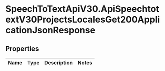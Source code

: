 # SpeechToTextApiV30.ApiSpeechtotextV30ProjectsLocalesGet200ApplicationJsonResponse

## Properties
Name | Type | Description | Notes
------------ | ------------- | ------------- | -------------


